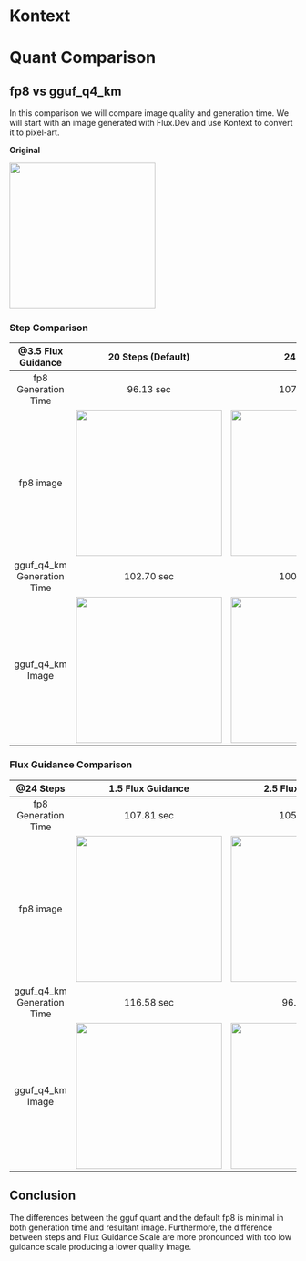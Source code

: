 # Kontext

# Quant Comparison
## fp8 vs gguf_q4_km
In this comparison we will compare image quality and generation time. We will start with an image generated with Flux.Dev and use Kontext to convert it to pixel-art.

____Original____

<img src="https://github.com/Baratan-creates/-image-generation-tables/blob/main/Image-Generation\Kontext\original.png?raw=true" width="256">

### Step Comparison

| @3.5 Flux Guidance | 20 Steps (Default) | 24 Steps | 28 Steps |
|:-:|:-:|:-:|:-:|
| fp8 Generation Time | 96.13 sec | 107.94 sec | 2.08 min |
| fp8 image | <img src="https://github.com/Baratan-creates/-image-generation-tables/blob/main/Image-Generation\Kontext\fp820.png?raw=true" width="256"> | <img src="https://github.com/Baratan-creates/-image-generation-tables/blob/main/Image-Generation\Kontext\fp824.png?raw=true" width="256"> | <img src="https://github.com/Baratan-creates/-image-generation-tables/blob/main/Image-Generation\Kontext\fp828.png?raw=true" width="256"> |
| gguf_q4_km Generation Time | 102.70 sec | 100.22 sec| 118.02 sec | 
| gguf_q4_km Image | <img src="https://github.com/Baratan-creates/-image-generation-tables/blob/main/Image-Generation\Kontext\q420.png?raw=true" width="256"> | <img src="https://github.com/Baratan-creates/-image-generation-tables/blob/main/Image-Generation\Kontext\q424.png?raw=true" width="256"> | <img src="https://github.com/Baratan-creates/-image-generation-tables/blob/main/Image-Generation\Kontext\q428.png?raw=true" width="256"> |

### Flux Guidance Comparison

| @24 Steps | 1.5 Flux Guidance | 2.5 Flux Guidance | 3.5 Flux Guidance (Default) |
|:-:|:-:|:-:|:-:|
| fp8 Generation Time | 107.81 sec | 105.09 sec | 116.45 sec |
| fp8 image | <img src="https://github.com/Baratan-creates/-image-generation-tables/blob/main/Image-Generation\Kontext\fp815fg.png?raw=true" width="256"> | <img src="https://github.com/Baratan-creates/-image-generation-tables/blob/main/Image-Generation\Kontext\fp825fg.png?raw=true" width="256"> | <img src="https://github.com/Baratan-creates/-image-generation-tables/blob/main/Image-Generation\Kontext\fp835fg.png?raw=true" width="256"> |
| gguf_q4_km Generation Time | 116.58 sec | 96.50 sec| 98.69 sec | 
| gguf_q4_km Image | <img src="https://github.com/Baratan-creates/-image-generation-tables/blob/main/Image-Generation\Kontext\q415fg.png?raw=true" width="256"> | <img src="https://github.com/Baratan-creates/-image-generation-tables/blob/main/Image-Generation\Kontext\q425fg.png?raw=true" width="256"> | <img src="https://github.com/Baratan-creates/-image-generation-tables/blob/main/Image-Generation\Kontext\q435fg.png?raw=true" width="256"> |

## Conclusion
The differences between the gguf quant and the default fp8 is minimal in both generation time and resultant image. Furthermore, the difference between steps and Flux Guidance Scale are more pronounced with too low guidance scale producing a lower quality image.